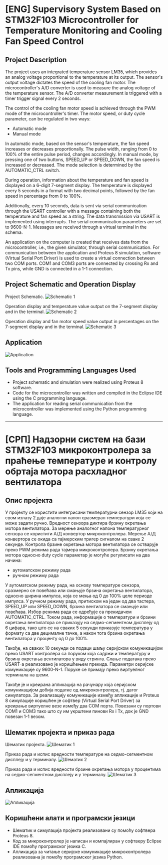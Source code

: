 # [ENG] Supervisory System Based on STM32F103 Microcontroller for Temperature Monitoring and Cooling Fan Speed Control

## Project Description

The project uses an integrated temperature sensor LM35, which provides an analog voltage proportional to the temperature at its output. The sensor's output voltage dictates the speed of the cooling fan motor. The microcontroller's A/D converter is used to measure the analog voltage of the temperature sensor. The A/D converter measurement is triggered with a timer trigger signal every 2 seconds.

The control of the cooling fan motor speed is achieved through the PWM mode of the microcontroller's timer. The motor speed, or duty cycle parameter, can be regulated in two ways:

- Automatic mode
- Manual mode

In automatic mode, based on the sensor's temperature, the fan speed increases or decreases proportionally. The pulse width, ranging from 0 to 100% of the entire pulse period, changes accordingly. In manual mode, by pressing one of two buttons, SPEED_UP or SPEED_DOWN, the fan speed is increased or decreased. The mode selection is determined by the AUTOMATIC_CTRL switch.

During operation, information about the temperature and fan speed is displayed on a 6-digit 7-segment display. The temperature is displayed every 5 seconds in a format with two decimal points, followed by the fan speed in percentage from 0 to 100%.

Additionally, every 10 seconds, data is sent via serial communication through the USART controller with a message containing both the temperature and fan speed as a string. The data transmission via USART is implemented using interrupts. The serial communication parameters are set to 9600-N-1. Messages are received through a virtual terminal in the schema.

An application on the computer is created that receives data from the microcontroller, i.e., the given simulator, through serial communication. For communication between the application and Proteus 8 simulation, software (Virtual Serial Port Driver) is used to create a virtual connection between two COM ports. COM1 and COM3 ports are connected by crossing Rx and Tx pins, while GND is connected in a 1-1 connection.

## Project Schematic and Operation Display

Project Schematic.
![Schematic 1](schematic1.png)

Operation display and temperature value output on the 7-segment display and in the terminal.
![Schematic 2](schematic2.png)

Operation display and fan motor speed value output in percentages on the 7-segment display and in the terminal.
![Schematic 3](schematic3.png)

## Application

![Application](app.png)

## Tools and Programming Languages Used

- Project schematic and simulation were realized using Proteus 8 software.
- Code for the microcontroller was written and compiled in the Eclipse IDE using the C programming language.
- The application for reading serial communication from the microcontroller was implemented using the Python programming language.

---

# [СРП] Надзорни систем на бази STM32F103 микроконтролера за праћење температуре и контролу обртаја мотора расхладног вентилатора

## Опис пројекта

У пројекту се користити интегрисани температурни сензор LM35 који на свом излазу 2 даје аналогни напон сразмеран температури која се може задати ручно. 
Вредност сензора диктира брзину окретања мотора вентилатора.
За мерење аналогног напона температурног сензора се користити А/Д конвертор микроконтролера. 
Мерење А/Д конвертора се окида са тајмерским тригер сигналом на сваке 2 секунде.
Контрола брзине окретања мотора вентилатора се остварује преко PWM режима рада тајмера микроконтролера. Брзину окретања мотора односно duty cycle параметар је могуће регулисати на два начина: 

- аутоматском режиму рада
- ручном режиму рада 

У аутоматском режиму рада, на основу температуре сензора, сразмерно се повећава или смањује брзина окретања вентилатора, односно ширина импулса, која се мења од 0 до 100% целе периоде импулса. 
У ручном режиму рада, притиском на један од два тастера, SPEED_UP или SPEED_DOWN, брзина вентилатора се смањује или повећава. 
Избор режима рада се одређује са прекидачем AUTOMATIC_CTRL.
Током рада, информације о температури и брзини окретања вентилатора се приказују на седмо-сегментном дисплеју од 6 цифара, тако што се на сваких 5 секунди приказује температура у формату са две децималне тачке, а након тога брзина окретања вентилатора у проценту од 0 до 100%. 

Такође, на сваких 10 секунди се подаци шаљу серијском комуникацијом преко USART контролера са поруком која садржи и температуру и брзину окретања вентилатора у виду стринга. 
Слање података преко USART-а реализовано је коришћењем прекида. 
Параметри серијске комуникације су 9600-N-1. Поруке се примају преко виртуелног терминала на шеми.

Такође је и креирана апликација на рачунару која серијском комуникацијом добија податке од микроконтролера, тј. датог симулатора. 
За реализацију комуникације између апликације и Proteus 8 симулације коришћен је софтвер (Virtual Serial Port Driver) за креирање виртуелне везе између два COM порта. Повезани су портови COM1 и COM3 тако што су им укрштени пинови Rx i Tx, док је GND повезан 1-1 везом.

## Шематик пројекта и приказ рада 

Шематик пројекта.
![Шематик 1](schematic1.png)

Приказ рада и испис вредности температуре на седмо-сегментном дисплеју и у терминалу.
![Шематик 2](schematic2.png)

Приказ рада и испис вредности брзине окретања мотора у процентима на седмо-сегментном дисплеју и у терминалу.
![Шематик 3](schematic3.png)

## Апликација

![Апликација](app.png)

## Коришћени алати и програмски језици

- Шематик и симулација пројекта реализовани су помоћу софтвера Proteus 8.
- Код за микроконтролер је написан и компајлиран у софтверу Eclipse IDE помоћу програмског језика C.
- Апликација за читање серијске комуникације микроконтролера реализована је помоћу програмског језика Python.



